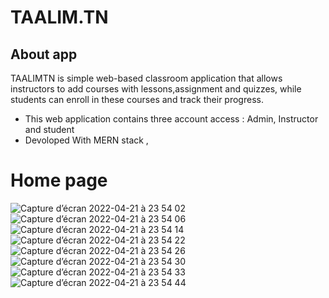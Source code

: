 # TAALIM.TN
## About app
 TAALIMTN is simple web-based classroom application that allows instructors to add courses with lessons,assignment and quizzes, while students can enroll in these courses and track their progress. 
* This web application contains three account access : Admin, Instructor and student
* Devoloped With MERN stack , 
 # Home page
 ![Capture d’écran 2022-04-21 à 23 54 02](https://user-images.githubusercontent.com/61707024/164564932-a14ed87b-c645-4efc-aa28-706e8d949394.png)
![Capture d’écran 2022-04-21 à 23 54 06](https://user-images.githubusercontent.com/61707024/164564934-f898c619-cd10-4aa7-a2b9-222476880de7.png)
![Capture d’écran 2022-04-21 à 23 54 14](https://user-images.githubusercontent.com/61707024/164564935-af4654cd-8869-4a6c-a3f5-1ab976fc360f.png)
![Capture d’écran 2022-04-21 à 23 54 22](https://user-images.githubusercontent.com/61707024/164564937-e96a89f6-61f9-4b07-b20f-1568bc4536c9.png)
![Capture d’écran 2022-04-21 à 23 54 26](https://user-images.githubusercontent.com/61707024/164564939-69c292bc-c907-40a9-bfd7-0798f5e097a7.png)
![Capture d’écran 2022-04-21 à 23 54 30](https://user-images.githubusercontent.com/61707024/164564944-a87e606e-c8aa-451b-aab2-c469d0a0749d.png)
![Capture d’écran 2022-04-21 à 23 54 33](https://user-images.githubusercontent.com/61707024/164564946-6fc16b3d-9ef0-40ed-8fc5-3ab03f16d06a.png)
![Capture d’écran 2022-04-21 à 23 54 44](https://user-images.githubusercontent.com/61707024/164564947-005dd5fb-a277-417c-a64d-e76dad1634be.png)
 
